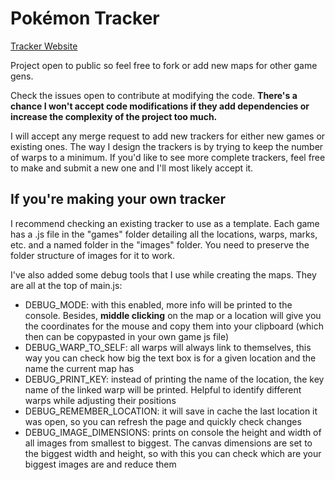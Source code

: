 # Pokémon Tracker
[Tracker Website](https://sekii.gitlab.io/pokemon-tracker)

Project open to public so feel free to fork or add new maps for other game gens.

Check the issues open to contribute at modifying the code. **There's a chance I won't accept code modifications if they add dependencies or increase the complexity of the project too much.**

I will accept any merge request to add new trackers for either new games or existing ones. The way I design the trackers is by trying to keep the number of warps to a minimum. If you'd like to see more complete trackers, feel free to make and submit a new one and I'll most likely accept it.

## If you're making your own tracker
I recommend checking an existing tracker to use as a template. Each game has a .js file in the "games" folder detailing all the locations, warps, marks, etc. and a named folder in the "images" folder. You need to preserve the folder structure of images for it to work.

I've also added some debug tools that I use while creating the maps. They are all at the top of main.js:
- DEBUG_MODE: with this enabled, more info will be printed to the console. Besides, **middle clicking** on the map or a location will give you the coordinates for the mouse and copy them into your clipboard (which then can be copypasted in your own game js file)
- DEBUG_WARP_TO_SELF: all warps will always link to themselves, this way you can check how big the text box is for a given location and the name the current map has
- DEBUG_PRINT_KEY: instead of printing the name of the location, the key name of the linked warp will be printed. Helpful to identify different warps while adjusting their positions
- DEBUG_REMEMBER_LOCATION: it will save in cache the last location it was open, so you can refresh the page and quickly check changes
- DEBUG_IMAGE_DIMENSIONS: prints on console the height and width of all images from smallest to biggest. The canvas dimensions are set to the biggest width and height, so with this you can check which are your biggest images are and reduce them